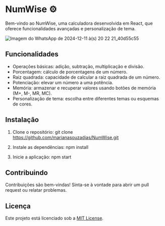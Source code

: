 # NumWise ⚙️ 
Bem-vindo ao NumWise, uma calculadora desenvolvida em React, que oferece funcionalidades avançadas e personalização de tema.

![Imagem do WhatsApp de 2024-12-11 à(s) 20 22 21_40d55c55](https://github.com/user-attachments/assets/27e7dc9e-d466-40dd-95a5-83c6f40fba43)

## Funcionalidades

- Operações básicas: adição, subtração, multiplicação e divisão.
- Porcentagem: cálculo de porcentagens de um número.
- Raiz quadrada: capacidade de calcular a raiz quadrada de um número.
- Potenciação: elevar um número a uma potência.
- Memória: armazenar e recuperar valores usando botões de memória (M+, M-, MR, MC).
- Personalização de tema: escolha entre diferentes temas ou esquemas de cores.

## Instalação

1. Clone o repositório:
git clone https://github.com/marianasouzadias/NumWise.git

2. Instale as dependências:
npm install


3. Inicie a aplicação:
npm start


## Contribuindo

Contribuições são bem-vindas! Sinta-se à vontade para abrir um pull request ou relatar problemas.

## Licença

Este projeto está licenciado sob a [MIT License](LICENSE).

